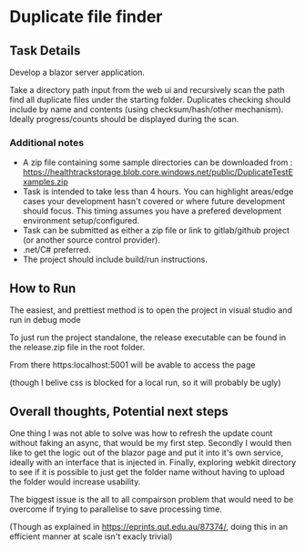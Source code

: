 # Duplicate file finder


## Task Details 
Develop a blazor server application.

Take a directory path input from the web ui and recursively scan the path find all duplicate files under the starting folder.
Duplicates checking should include by name and contents (using checksum/hash/other mechanism).  Ideally progress/counts should be displayed during the scan.

### Additional notes
* A zip file containing some sample directories can be downloaded from : https://healthtrackstorage.blob.core.windows.net/public/DuplicateTestExamples.zip
* Task is intended to take less than 4 hours. You can highlight areas/edge cases your development hasn't covered 
 or where future development should focus.  This timing assumes you have a prefered development environment setup/configured.
* Task can be submitted as either a zip file or link to gitlab/github project (or another source control provider).
* .net/C# preferred.
* The project should include build/run instructions.


## How to Run
The easiest, and prettiest method is to open the project in visual studio and run in debug mode

To just run the project standalone, the release executable can be found in the release.zip file in the root folder.

From there https:localhost:5001 will be avable to access the page 

(though I belive css is blocked for a local run, so it will probably be ugly)


## Overall thoughts, Potential next steps
One thing I was not able to solve was how to refresh the update count without faking an async, that would be my first step.
Secondly I would then like to get the logic out of the blazor page and put it into it's own service, ideally with an interface that is injected in.
Finally, exploring webkit directory to see if it is possible to just get the folder name without having to upload the folder would increase usability.

The biggest issue is the all to all compairson problem that would need to be overcome if trying to parallelise to save processing time. 

(Though as explained in https://eprints.qut.edu.au/87374/, doing this in an efficient manner at scale isn't exacly trivial)
